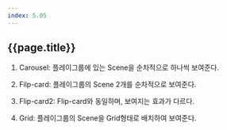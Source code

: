 ```yaml
---
index: 5.05
---
```

## {{page.title}}

1. Carousel: 플레이그룹에 있는 Scene을 순차적으로 하나씩 보여준다.

1. Filp-card: 플레이그룹의 Scene 2개를 순차적으로 보여준다.

1. Flip-card2: Flip-card와 동일하며, 보여지는 효과가 다르다.

1. Grid: 플레이그룹의 Scene을 Grid형태로 배치하여 보여준다.
